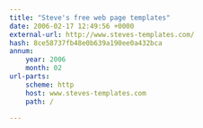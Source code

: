 ```yaml
---
title: "Steve's free web page templates"
date: 2006-02-17 12:49:56 +0000
external-url: http://www.steves-templates.com/
hash: 8ce58737fb48e0b639a190ee0a432bca
annum:
    year: 2006
    month: 02
url-parts:
    scheme: http
    host: www.steves-templates.com
    path: /

---
```



